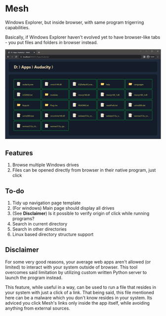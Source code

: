 # Mesh

Windows Explorer, but inside browser, with same program trigerring capabilities.

Basically, if Windows Explorer haven't evolved yet to have browser-like tabs - you put files and folders *in* browser instead.

![Preview](assets/img/preview.png)

## Features

1. Browse multiple Windows drives
2. Files can be opened directly from browser in their native program, just click

## To-do

1. Tidy up navigation page template
2. (For windows) Main page should display all drives
3. (See **Disclaimer**) Is it possible to verify origin of click while running programs?
4. Search in current directory
5. Search in other directories
6. Linux based directory structure support

## Disclaimer

For some very good reasons, your average web apps aren't allowed (or limited) to interact with your system outside of browser. This tool overcomes said limitation by utilizing custom written Python server to launch the program instead.

This feature, while useful in a way, can be used to run a file that resides in your system with just a click of a link. That being said, this file mentioned here can be a malware which you don't know resides in your system. Its adviced you click Mesh's links only inside the app itself, while avoiding anything from external sources.